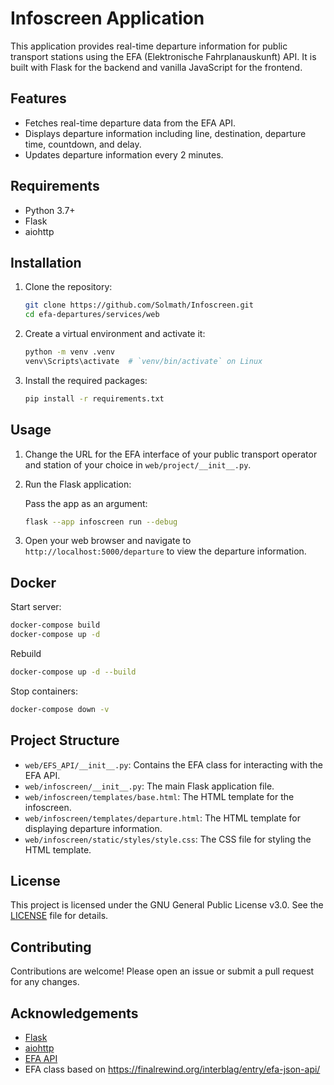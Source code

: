 # Infoscreen Application

This application provides real-time departure information for public transport stations using the EFA (Elektronische Fahrplanauskunft) API. It is built with Flask for the backend and vanilla JavaScript for the frontend.

## Features

- Fetches real-time departure data from the EFA API.
- Displays departure information including line, destination, departure time, countdown, and delay.
- Updates departure information every 2 minutes.

## Requirements

- Python 3.7+
- Flask
- aiohttp

## Installation

1. Clone the repository:
    ```bash
    git clone https://github.com/Solmath/Infoscreen.git
    cd efa-departures/services/web
    ```

2. Create a virtual environment and activate it:
    ```bash
    python -m venv .venv
    venv\Scripts\activate  # `venv/bin/activate` on Linux
    ```

3. Install the required packages:
    ```bash
    pip install -r requirements.txt
    ```

## Usage

1. Change the URL for the EFA interface of your public transport operator and station of your choice in `web/project/__init__.py`.

2. Run the Flask application:

    Pass the app as an argument:
    ```bash
    flask --app infoscreen run --debug 
    ```

3. Open your web browser and navigate to `http://localhost:5000/departure` to view the departure information.

## Docker

Start server:

 ```bash
docker-compose build
docker-compose up -d 
```

Rebuild
```bash
docker-compose up -d --build
```

Stop containers:
```bash
docker-compose down -v
```

## Project Structure

- `web/EFS_API/__init__.py`: Contains the EFA class for interacting with the EFA API.
- `web/infoscreen/__init__.py`: The main Flask application file.
- `web/infoscreen/templates/base.html`: The HTML template for the infoscreen.
- `web/infoscreen/templates/departure.html`: The HTML template for displaying departure information.
- `web/infoscreen/static/styles/style.css`: The CSS file for styling the HTML template.

## License

This project is licensed under the GNU General Public License v3.0. See the [LICENSE](LICENSE) file for details.

## Contributing

Contributions are welcome! Please open an issue or submit a pull request for any changes.

## Acknowledgements

- [Flask](https://flask.palletsprojects.com/)
- [aiohttp](https://docs.aiohttp.org/)
- [EFA API](https://www.efa.de/)
- EFA class based on https://finalrewind.org/interblag/entry/efa-json-api/
